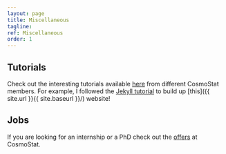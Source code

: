```yaml
---
layout: page
title: Miscellaneous
tagline:
ref: Miscellaneous
order: 1
---
```


## Tutorials

Check out the interesting tutorials available [here](https://github.com/CosmoStat/Tutorials) from different CosmoStat members. For example, I followed the [Jekyll tutorial](https://github.com/sfarrens/jekyll_tutorial) to build up [this]({{ site.url }}{{ site.baseurl }}/) website!

##  Jobs

If you are looking for an internship or a PhD check out the [offers](http://www.cosmostat.org/jobs) at CosmoStat.
